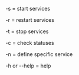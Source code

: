 -s = start services

-r = restart services

-t = stop services

-c = check statuses 

-n = define specific service

-h or --help = help
